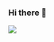 ### Hi there 👋

<!--
**qingkongzhiqian/qingkongzhiqian** is a ✨ _special_ ✨ repository because its `README.md` (this file) appears on your GitHub profile.

Here are some ideas to get you started:

- 🔭 I’m currently working on NLP and KG
- 📫 How to reach me: yangning9371@gmail.com
-->

![](https://github-readme-stats.vercel.app/api?username=qingkongzhiqian&theme=dark)
